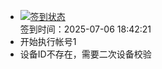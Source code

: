 - [![签到状态](https://github.com/p7wm/Cloud189-Actions/actions/workflows/main.yml/badge.svg?branch=main)](https://github.com/p7wm/Cloud189-Actions/actions/workflows/main.yml) <br> 签到时间：2025-07-06 18:42:21
- 开始执行帐号1
- 设备ID不存在，需要二次设备校验
